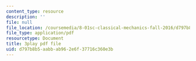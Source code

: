 ```yaml
---
content_type: resource
description: ''
file: null
file_location: /coursemedia/8-01sc-classical-mechanics-fall-2016/d797b8b5aabbab962e6f37716c360e3b_mHVnpuhfpvI.pdf
file_type: application/pdf
resourcetype: Document
title: 3play pdf file
uid: d797b8b5-aabb-ab96-2e6f-37716c360e3b
---
```

